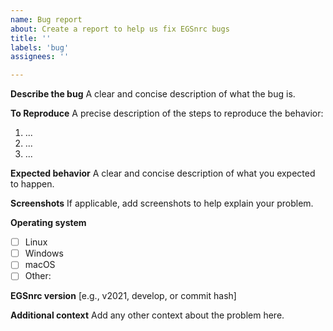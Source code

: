 ```yaml
---
name: Bug report
about: Create a report to help us fix EGSnrc bugs
title: ''
labels: 'bug'
assignees: ''

---
```


**Describe the bug**
A clear and concise description of what the bug is.

**To Reproduce**
A precise description of the steps to reproduce the behavior:

1. ...
2. ...
3. ...

**Expected behavior**
A clear and concise description of what you expected to happen.

**Screenshots**
If applicable, add screenshots to help explain your problem.

**Operating system**

- [ ] Linux
- [ ] Windows
- [ ] macOS
- [ ] Other: 

**EGSnrc version**
[e.g., v2021, develop, or commit hash]

**Additional context**
Add any other context about the problem here.
